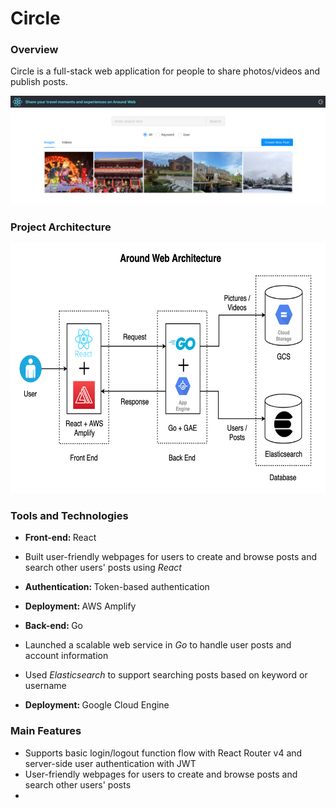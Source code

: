 # Circle

### Overview
Circle is a full-stack web application for people to share photos/videos and publish posts.

<p align="center"><img src="Circle/pictures/demo-1.png" alt="Demo Picture"></p>

### Project Architecture

<p align="center"><img src="Circle/pictures/web-architecture.png" alt="Project Architecture" width="600" height="400"></p>

### Tools and Technologies

* <strong>Front-end: </strong>React
* Built user-friendly webpages for users to create and browse posts and search other users' posts using *React*

* <strong>Authentication: </strong>Token-based authentication
* <strong>Deployment: </strong>AWS Amplify

* <strong>Back-end: </strong>Go
* Launched a scalable web service in *Go* to handle user posts and account information
* Used *Elasticsearch* to support searching posts based on keyword or username
* <strong>Deployment: </strong>Google Cloud Engine

### Main Features
* Supports basic login/logout function flow with React Router v4 and server-side user authentication with JWT
* User-friendly webpages for users to create and browse posts and search other users' posts
* 

